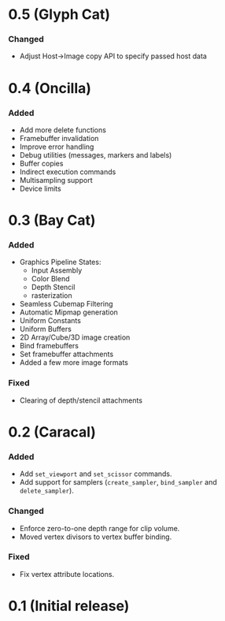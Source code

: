 # 0.5 (Glyph Cat)

### Changed
- Adjust Host->Image copy API to specify passed host data

# 0.4 (Oncilla)

### Added
- Add more delete functions
- Framebuffer invalidation
- Improve error handling
- Debug utilities (messages, markers and labels)
- Buffer copies
- Indirect execution commands
- Multisampling support
- Device limits

# 0.3 (Bay Cat)

### Added
- Graphics Pipeline States:
    - Input Assembly
    - Color Blend
    - Depth Stencil
    - rasterization
- Seamless Cubemap Filtering
- Automatic Mipmap generation
- Uniform Constants
- Uniform Buffers
- 2D Array/Cube/3D image creation
- Bind framebuffers
- Set framebuffer attachments
- Added a few more image formats

### Fixed
- Clearing of depth/stencil attachments

# 0.2 (Caracal)

### Added
- Add `set_viewport` and `set_scissor` commands.
- Add support for samplers (`create_sampler`, `bind_sampler` and `delete_sampler`).

### Changed
- Enforce zero-to-one depth range for clip volume.
- Moved vertex divisors to vertex buffer binding.

### Fixed
- Fix vertex attribute locations.


# 0.1 (Initial release)

